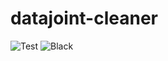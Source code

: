 # datajoint-cleaner
![Test](https://github.com/cblessing24/datajoint-cleaner/workflows/Test/badge.svg)
![Black](https://github.com/cblessing24/datajoint-cleaner/workflows/Black/badge.svg)
